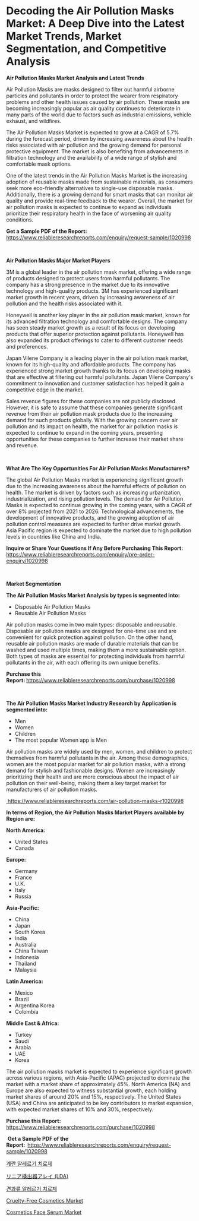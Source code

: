 <p><h1>Decoding the Air Pollution Masks Market: A Deep Dive into the Latest Market Trends, Market Segmentation, and Competitive Analysis</h1></p><p><strong>Air Pollution Masks Market Analysis and Latest Trends</strong></p>
<p><p>Air Pollution Masks are masks designed to filter out harmful airborne particles and pollutants in order to protect the wearer from respiratory problems and other health issues caused by air pollution. These masks are becoming increasingly popular as air quality continues to deteriorate in many parts of the world due to factors such as industrial emissions, vehicle exhaust, and wildfires.</p><p>The Air Pollution Masks Market is expected to grow at a CAGR of 5.7% during the forecast period, driven by increasing awareness about the health risks associated with air pollution and the growing demand for personal protective equipment. The market is also benefiting from advancements in filtration technology and the availability of a wide range of stylish and comfortable mask options.</p><p>One of the latest trends in the Air Pollution Masks Market is the increasing adoption of reusable masks made from sustainable materials, as consumers seek more eco-friendly alternatives to single-use disposable masks. Additionally, there is a growing demand for smart masks that can monitor air quality and provide real-time feedback to the wearer. Overall, the market for air pollution masks is expected to continue to expand as individuals prioritize their respiratory health in the face of worsening air quality conditions.</p></p>
<p><strong>Get a Sample PDF of the Report:&nbsp;</strong> <a href="https://www.reliableresearchreports.com/enquiry/request-sample/1020998">https://www.reliableresearchreports.com/enquiry/request-sample/1020998</a></p>
<p>&nbsp;</p>
<p><strong>Air Pollution Masks Major Market Players</strong></p>
<p><p>3M is a global leader in the air pollution mask market, offering a wide range of products designed to protect users from harmful pollutants. The company has a strong presence in the market due to its innovative technology and high-quality products. 3M has experienced significant market growth in recent years, driven by increasing awareness of air pollution and the health risks associated with it.</p><p>Honeywell is another key player in the air pollution mask market, known for its advanced filtration technology and comfortable designs. The company has seen steady market growth as a result of its focus on developing products that offer superior protection against pollutants. Honeywell has also expanded its product offerings to cater to different customer needs and preferences.</p><p>Japan Vilene Company is a leading player in the air pollution mask market, known for its high-quality and affordable products. The company has experienced strong market growth thanks to its focus on developing masks that are effective at filtering out harmful pollutants. Japan Vilene Company's commitment to innovation and customer satisfaction has helped it gain a competitive edge in the market.</p><p>Sales revenue figures for these companies are not publicly disclosed. However, it is safe to assume that these companies generate significant revenue from their air pollution mask products due to the increasing demand for such products globally. With the growing concern over air pollution and its impact on health, the market for air pollution masks is expected to continue to expand in the coming years, presenting opportunities for these companies to further increase their market share and revenue.</p></p>
<p>&nbsp;</p>
<p><strong>What Are The Key Opportunities For Air Pollution Masks Manufacturers?</strong></p>
<p><p>The global Air Pollution Masks market is experiencing significant growth due to the increasing awareness about the harmful effects of pollution on health. The market is driven by factors such as increasing urbanization, industrialization, and rising pollution levels. The demand for Air Pollution Masks is expected to continue growing in the coming years, with a CAGR of over 8% projected from 2021 to 2026. Technological advancements, the development of innovative products, and the growing adoption of air pollution control measures are expected to further drive market growth. Asia Pacific region is expected to dominate the market due to high pollution levels in countries like China and India.</p></p>
<p><strong>Inquire or Share Your Questions If Any Before Purchasing This Report:</strong> <a href="https://www.reliableresearchreports.com/enquiry/pre-order-enquiry/1020998">https://www.reliableresearchreports.com/enquiry/pre-order-enquiry/1020998</a></p>
<p>&nbsp;</p>
<p><strong>Market Segmentation</strong></p>
<p><strong>The Air Pollution Masks Market Analysis by types is segmented into:</strong></p>
<p><ul><li>Disposable Air Pollution Masks</li><li>Reusable Air Pollution Masks</li></ul></p>
<p><p>Air pollution masks come in two main types: disposable and reusable. Disposable air pollution masks are designed for one-time use and are convenient for quick protection against pollution. On the other hand, reusable air pollution masks are made of durable materials that can be washed and used multiple times, making them a more sustainable option. Both types of masks are essential for protecting individuals from harmful pollutants in the air, with each offering its own unique benefits.</p></p>
<p><strong>Purchase this Report:&nbsp;</strong><a href="https://www.reliableresearchreports.com/purchase/1020998">https://www.reliableresearchreports.com/purchase/1020998</a></p>
<p>&nbsp;</p>
<p><strong>The Air Pollution Masks Market Industry Research by Application is segmented into:</strong></p>
<p><ul><li>Men</li><li>Women</li><li>Children</li><li>The most popular Women app is Men</li></ul></p>
<p><p>Air pollution masks are widely used by men, women, and children to protect themselves from harmful pollutants in the air. Among these demographics, women are the most popular market for air pollution masks, with a strong demand for stylish and fashionable designs. Women are increasingly prioritizing their health and are more conscious about the impact of air pollution on their well-being, making them a key target market for manufacturers of air pollution masks.</p></p>
<p><a href="https://www.reliableresearchreports.com/air-pollution-masks-r1020998">&nbsp;https://www.reliableresearchreports.com/air-pollution-masks-r1020998</a></p>
<p><strong>In terms of Region, the Air Pollution Masks Market Players available by Region are:</strong></p>
<p>
    <p> <strong> North America: </strong>
        <ul>
            <li>United States</li>
            <li>Canada</li>
        </ul>
        </p> 
    <p> <strong> Europe: </strong>
        <ul>
            <li>Germany</li>
            <li>France</li>
            <li>U.K.</li>
            <li>Italy</li>
            <li>Russia</li>
        </ul>
        </p> 
    <p> <strong> Asia-Pacific: </strong>
        <ul>
            <li>China</li>
            <li>Japan</li>
            <li>South Korea</li>
            <li>India</li>
            <li>Australia</li>
            <li>China Taiwan</li>
            <li>Indonesia</li>
            <li>Thailand</li>
            <li>Malaysia</li>
        </ul>
        </p> 
    <p> <strong> Latin America: </strong>
        <ul>
            <li>Mexico</li>
            <li>Brazil</li>
            <li>Argentina Korea</li>
            <li>Colombia</li>
        </ul>
        </p> 
    <p> <strong> Middle East & Africa: </strong>
        <ul>
            <li>Turkey</li>
            <li>Saudi</li>
            <li>Arabia</li>
            <li>UAE</li>
            <li>Korea</li>
        </ul>
    </p>
    </p>
<p><p>The air pollution masks market is expected to experience significant growth across various regions, with Asia-Pacific (APAC) projected to dominate the market with a market share of approximately 45%. North America (NA) and Europe are also expected to witness substantial growth, each holding market shares of around 20% and 15%, respectively. The United States (USA) and China are anticipated to be key contributors to market expansion, with expected market shares of 10% and 30%, respectively.</p></p>
<p><strong>Purchase this Report: </strong><a href="https://www.reliableresearchreports.com/purchase/1020998">https://www.reliableresearchreports.com/purchase/1020998</a></p>
<p>&nbsp;<strong>Get a Sample PDF of the Report:&nbsp;&nbsp;</strong><a href="https://www.reliableresearchreports.com/enquiry/request-sample/1020998">https://www.reliableresearchreports.com/enquiry/request-sample/1020998</a></p>
<p><strong></strong></p>
<p><p><a href="https://github.com/PhilToryphy7876567/Market-Research-Report-List-1/blob/main/519618880765.md">계란 알레르기 치료제</a></p><p><a href="https://github.com/one-cool-chick/Market-Research-Report-List-1/blob/main/117297287873.md">リニア検出器アレイ (LDA)</a></p><p><a href="https://github.com/solomonbode85/Market-Research-Report-List-1/blob/main/682311680766.md">견과류 알레르기 치료제</a></p><p><a href="https://issuu.com/reportprime-2/docs/cruelty-free-cosmetics-market-size-2030.pptx">Cruelty-Free Cosmetics Market</a></p><p><a href="https://issuu.com/reportprime-2/docs/cosmetics-face-serum-market-size-2030.pptx">Cosmetics Face Serum Market</a></p></p>
